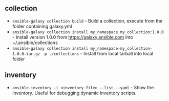 ## collection

* `ansible-galaxy collection build` - Build a collection, execute from the folder containing galaxy.yml
* `ansible-galaxy collection install my_namespace.my_collection:1.0.0` - Install version 1.0.0 from https://galaxy.ansible.com into ~/.ansible/collections
* `ansible-galaxy collection install my_namespace-my_collection-1.0.0.tar.gz -p ./collections` - Install from local tarball into local folder

## inventory

* `ansible-inventory -i <inventory_file> --list --yaml` - Show the inventory. Useful for debugging dynamic inventory scripts.
